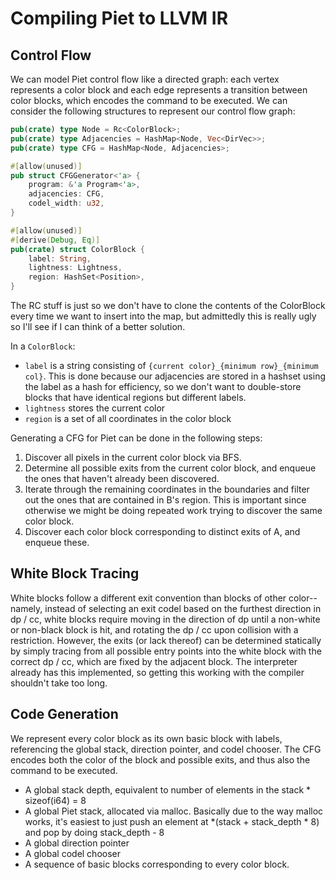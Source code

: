 # Compiling Piet to LLVM IR

## Control Flow

We can model Piet control flow like a directed graph: each vertex represents a color block and each edge represents a transition between color blocks, which encodes the command to be executed.  We can consider the following structures to represent our control flow graph: 

```Rust
pub(crate) type Node = Rc<ColorBlock>;
pub(crate) type Adjacencies = HashMap<Node, Vec<DirVec>>;
pub(crate) type CFG = HashMap<Node, Adjacencies>;

#[allow(unused)]
pub struct CFGGenerator<'a> {
    program: &'a Program<'a>,
    adjacencies: CFG,
    codel_width: u32,
}

#[allow(unused)]
#[derive(Debug, Eq)]
pub(crate) struct ColorBlock {
    label: String,
    lightness: Lightness,
    region: HashSet<Position>,
}
```

The RC stuff is just so we don't have to clone the contents of the ColorBlock every time we want to insert into the map, but admittedly this is really ugly so I'll see if I can think of a better solution.

In a `ColorBlock`:
* `label` is a string consisting of `{current color}_{minimum row}_{minimum col}`.  This is done because our adjacencies are stored in a hashset using the label as a hash for efficiency, so we don't want to double-store blocks that have identical regions but different labels.
* `lightness` stores the current color
* `region` is a set of all coordinates in the color block

Generating a CFG for Piet can be done in the following steps:

1. Discover all pixels in the current color block via BFS.  
2. Determine all possible exits from the current color block, and enqueue the ones that haven't already been discovered.
3. Iterate through the remaining coordinates in the boundaries and filter out the ones that are contained in B's region.  This is important since otherwise we might be doing repeated work trying to discover the same color block.
4. Discover each color block corresponding to distinct exits of A, and enqueue these.

## White Block Tracing

White blocks follow a different exit convention than blocks of other color--namely, instead of selecting an exit codel based on the furthest direction in dp / cc, white blocks require moving in the direction of dp until a non-white or non-black block is hit, and rotating the dp / cc upon collision with a restriction.  However, the exits (or lack thereof) can be determined statically by simply tracing from all possible entry points into the white block with the correct dp / cc, which are fixed by the adjacent block.  The interpreter already has this implemented, so getting this working with the compiler shouldn't take too long.

## Code Generation

We represent every color block as its own basic block with labels, referencing the global stack, direction pointer, and codel chooser. The CFG encodes both the color of the block and possible exits, and thus also the command to be executed.  

* A global stack depth, equivalent to number of elements in the stack * sizeof(i64) = 8
* A global Piet stack, allocated via malloc.  Basically due to the way malloc works, it's easiest to just push an element at *(stack + stack_depth * 8) and pop by doing stack_depth - 8
* A global direction pointer
* A global codel chooser
* A sequence of basic blocks corresponding to every color block.


